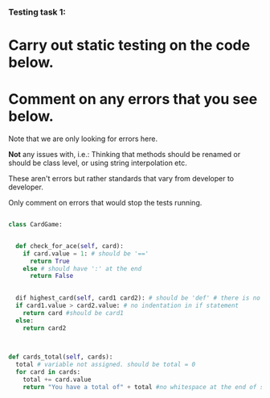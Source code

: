 ### Testing task 1:

# Carry out static testing on the code below.
# Comment on any errors that you see below.

Note that we are only looking for errors here.

**Not** any issues with, i.e.: 
Thinking that methods should be renamed or should be class level, or using string interpolation etc. 

These aren't errors but rather standards that vary from developer to developer. 

Only comment on errors that would stop the tests running.

```python

class CardGame:


  def check_for_ace(self, card):
    if card.value = 1: # should be '=='
      return True
    else # should have ':' at the end
      return False
   

  dif highest_card(self, card1 card2): # should be 'def' # there is no ',' between parameters
  if card1.value > card2.value: # no indentation in if statement
    return card #should be card1
  else:
    return card2
  


def cards_total(self, cards):
  total # variable not assigned. should be total = 0
  for card in cards:
    total += card.value
    return "You have a total of" + total #no whitespace at the end of string
  
```
